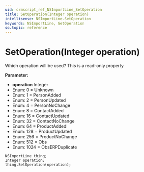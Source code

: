 ```yaml
---
uid: crmscript_ref_NSImportLine_SetOperation
title: SetOperation(Integer operation)
intellisense: NSImportLine.SetOperation
keywords: NSImportLine, GetOperation
so.topic: reference
---
```


# SetOperation(Integer operation)

Which operation will be used? This is a read-only property

**Parameter:** 
* **operation** Integer
* Enum: 0 = Unknown 
* Enum: 1 = PersonAdded 
* Enum: 2 = PersonUpdated 
* Enum: 4 = PersonNoChange 
* Enum: 8 = ContactAdded 
* Enum: 16 = ContactUpdated 
* Enum: 32 = ContactNoChange 
* Enum: 64 = ProductAdded 
* Enum: 128 = ProductUpdated 
* Enum: 256 = ProductNoChange 
* Enum: 512 = Obs 
* Enum: 1024 = ObsERPDuplicate 

```crmscript
NSImportLine thing;
Integer operation;
thing.SetOperation(operation);
```

